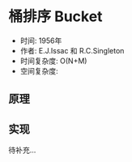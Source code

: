 # 桶排序 Bucket

- 时间: 1956年
- 作者: E.J.Issac 和 R.C.Singleton
- 时间复杂度: O(N+M)
- 空间复杂度:

## 原理

## 实现

待补充...
